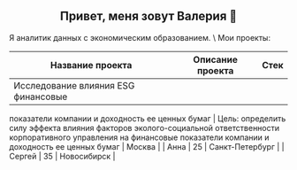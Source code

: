 <div align="center">

## Привет, меня зовут Валерия 👋

</div>
Я аналитик данных с экономическим образованием. \
Мои проекты: 

| Название проекта                   | Описание проекта                    | Стек                 |
|------------------------------------|-------------------------------------|----------------------|
| Исследование влияния ESG финансовые 
показатели компании и доходность ее 
ценных бумаг     | Цель: определить силу эффекта влияния факторов эколого-социальной ответственности корпоративного управления на финансовые показатели компании и доходность ее ценных бумаг      | Москва      |
| Анна     | 25      | Санкт-Петербург |
| Сергей   | 35      | Новосибирск |

<!--
**ValeriaBogomolova/ValeriaBogomolova** is a ✨ _special_ ✨ repository because its `README.md` (this file) appears on your GitHub profile.

Here are some ideas to get you started:

- 🔭 I’m currently working on ...
- 🌱 I’m currently learning ...
- 👯 I’m looking to collaborate on ...
- 🤔 I’m looking for help with ...
- 💬 Ask me about ...
- 📫 How to reach me: ...
- 😄 Pronouns: ...
- ⚡ Fun fact: ...
-->
